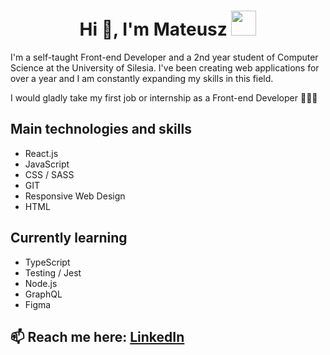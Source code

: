 <h1 align="center">Hi 👋, I'm Mateusz <img height="40" src="https://emoji.gg/assets/emoji/5206-pug-dance.gif"></h1>

I'm a self-taught Front-end Developer and a 2nd year student of Computer Science at the University of Silesia. I've been creating web applications for over a year and I am constantly expanding my skills in this field.

I would gladly take my first job or internship as a Front-end Developer 👨🏼‍💻

## Main technologies and skills

- React.js
- JavaScript
- CSS / SASS
- GIT
- Responsive Web Design
- HTML

## Currently learning 
- TypeScript
- Testing / Jest
- Node.js
- GraphQL
- Figma

## 📫 Reach me here: [LinkedIn](https://www.linkedin.com/in/mateusz-penkala-060540209/)

